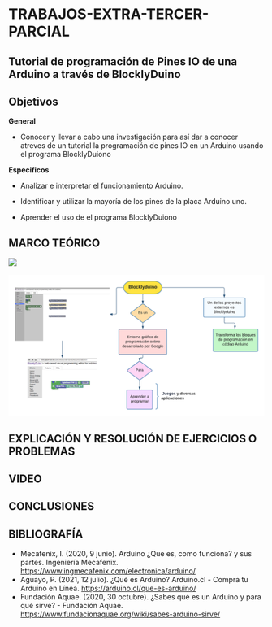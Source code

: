 # TRABAJOS-EXTRA-TERCER-PARCIAL



## Tutorial de programación de Pines IO de una Arduino a través de BlocklyDuino


## Objetivos

**General**

  - Conocer y llevar a cabo una investigación para así dar a conocer atreves de un tutorial la programación de pines IO en un Arduino usando el programa BlocklyDuiono 


**Especificos**

- Analizar e interpretar el funcionamiento  Arduino.

- Identificar y utilizar la mayoría de los pines de la placa Arduino uno.

- Aprender el uso de el programa BlocklyDuiono 


## MARCO TEÓRICO

![](https://github.com/bonacimba/TRABAJOS-EXTRA-TERCER-PARCIAL/blob/main/IMG%20BN/Diagrama%20en%20blanco%20-%20P%C3%A1gina%201%20(3).png)

![](https://github.com/bonacimba/TRABAJOS-EXTRA-TERCER-PARCIAL/blob/main/IMG%20BN/Diagrama%20en%20blanco%20(21).png)


## EXPLICACIÓN Y RESOLUCIÓN DE EJERCICIOS O PROBLEMAS

## VIDEO


## CONCLUSIONES

## BIBLIOGRAFÍA
 - Mecafenix, I. (2020, 9 junio). Arduino ¿Que es, como funciona? y sus partes. Ingeniería Mecafenix. https://www.ingmecafenix.com/electronica/arduino/
 - Aguayo, P. (2021, 12 julio). ¿Qué es Arduino? Arduino.cl - Compra tu Arduino en Línea. https://arduino.cl/que-es-arduino/
 - Fundación Aquae. (2020, 30 octubre). ¿Sabes qué es un Arduino y para qué sirve? - Fundación Aquae. https://www.fundacionaquae.org/wiki/sabes-arduino-sirve/





